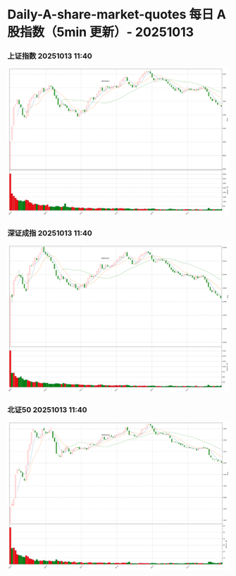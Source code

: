 
# Daily-A-share-market-quotes 每日 A 股指数（5min 更新）- 20251013

### 上证指数 20251013 11:40
![](./fig/2025/10/20251013-sh000001.png)

### 深证成指 20251013 11:40
![](./fig/2025/10/20251013-sz399001.png)

### 北证50 20251013 11:40
![](./fig/2025/10/20251013-bj899050.png)
